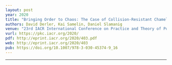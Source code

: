 ```yaml
---
layout: post
year: 2020
title: "Bringing Order to Chaos: The Case of Collision-Resistant Chameleon-Hashes"
authors: David Derler, Kai Samelin, Daniel Slamanig
venue: "23rd IACR International Conference on Practice and Theory of Public-Key Cryptography - PKC 2020, June 1-4 2020, Edinburgh, Scotland (virtual)"
vurl: https://pkc.iacr.org/2020/
pdf: http://eprint.iacr.org/2020/403.pdf
web: http://eprint.iacr.org/2020/403
pub: https://doi.org/10.1007/978-3-030-45374-9_16
---
```



---



